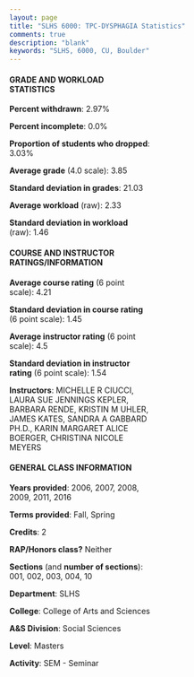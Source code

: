 ```yaml
---
layout: page
title: "SLHS 6000: TPC-DYSPHAGIA Statistics"
comments: true
description: "blank"
keywords: "SLHS, 6000, CU, Boulder"
--- 
```

<head>
<script src="https://ajax.googleapis.com/ajax/libs/jquery/2.1.3/jquery.min.js"></script>
<script src="https://dl.dropboxusercontent.com/s/pc42nxpaw1ea4o9/highcharts.js?dl=0"></script>
<!-- <script src="../assets/js/highcharts.js"></script> -->
<style type="text/css">@font-face {
	font-family: "Bebas Neue";
	src: url(https://www.filehosting.org/file/details/544349/BebasNeue%20Regular.otf) format("opentype");
	}
	h1.Bebas { 
		font-family: "Bebas Neue", Verdana, Tahoma;
	}
</style>
</head>
<body>
	<div id="container" style="float: right; width: 45%; height: 88%; margin-left: 2.5%; margin-right: 2.5%;"></div>
	<script language="JavaScript">
		$(document).ready(function() {
		var chart = {type: 'column'};
		var title = {text: 'Grade Distribution'};
		var xAxis = {categories: ['A','B','C','D','F'],crosshair: true};
		var yAxis = {min: 0,title: {text: 'Percentage'}};
		var tooltip = {headerFormat: '<center><b><span style="font-size:20px">{point.key}</span></b></center>',
		               pointFormat: '<td style="padding:0"><b>{point.y:.1f}%</b></td>',
		               footerFormat: '</table>',shared: true,useHTML: true};
		var plotOptions = {column: {pointPadding: 0.0,borderWidth: 0}};  
		var credits = {enabled: false};var series= [{name: 'Percent',data: [89.06,10.42,0.52,0.0,0.0,]}];
		var json = {};
		json.chart = chart;
		json.title = title;
		json.tooltip = tooltip;
		json.xAxis = xAxis;
		json.yAxis = yAxis;  
		json.series = series;
		json.plotOptions = plotOptions;  
		json.credits = credits;
		$('#container').highcharts(json);
	});
	</script>
</body>
			   
#### GRADE AND WORKLOAD STATISTICS

**Percent withdrawn**: 2.97%

**Percent incomplete**: 0.0%

**Proportion of students who dropped**: 3.03%

**Average grade** (4.0 scale): 3.85

**Standard deviation in grades**: 21.03

**Average workload** (raw): 2.33

**Standard deviation in workload** (raw): 1.46

#### COURSE AND INSTRUCTOR RATINGS/INFORMATION

**Average course rating** (6 point scale): 4.21

**Standard deviation in course rating** (6 point scale): 1.45

**Average instructor rating** (6 point scale): 4.5

**Standard deviation in instructor rating** (6 point scale): 1.54

**Instructors**: MICHELLE R CIUCCI, LAURA SUE JENNINGS KEPLER, BARBARA RENDE, KRISTIN M UHLER, JAMES KATES, SANDRA A GABBARD PH.D., KARIN MARGARET ALICE BOERGER, CHRISTINA NICOLE MEYERS

#### GENERAL CLASS INFORMATION

**Years provided**: 2006, 2007, 2008, 2009, 2011, 2016

**Terms provided**: Fall, Spring

**Credits**: 2

**RAP/Honors class?** Neither

**Sections** (and **number of sections**): 001, 002, 003, 004, 10

**Department**: SLHS

**College**: College of Arts and Sciences

**A&S Division**: Social Sciences

**Level**: Masters

**Activity**: SEM - Seminar